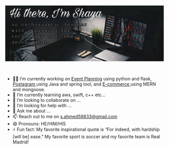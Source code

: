 ![alt text](/img/about.jpg)

```
    
```
* 🧑‍💻 I’m currently working on <a href="https://github.com/devel0ver/Project/tree/master/project1">Event Planning</a> using python and flask, <a href="https://github.com/devel0ver/Java/tree/master/Spring/Postagram"> Postagram </a> using Java and spring tool, and <a href="https://github.com/devel0ver/Mern/tree/main/09-Project"> E-commerce </a> using MERN and mongoose.
* 🌱 I’m currently learning aws, swift, c++ etc...
* 👯 I’m looking to collaborate on ...
* 🤔 I’m looking for help with ...
* 💬 Ask me about ...
* 📫 Reach out to me on s.ahmed58833@gmail.com
* 😄 Pronouns: HE/HIM/HIS
* ⚡ Fun fact: My favorite inspirational quote is “For indeed, with hardship [will be] ease.” My favorite sport is soccer and my favorite team is Real Madrid!
